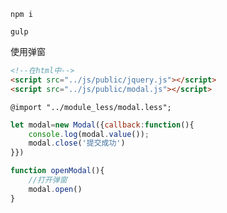 ``` shell
npm i
```
```shell
gulp
```

使用弹窗
```html
<!--在html中-->
<script src="../js/public/jquery.js"></script>
<script src="../js/public/modal.js"></script>
```
```less
@import "../module_less/modal.less";
```
```javascript
let modal=new Modal({callback:function(){
    console.log(modal.value());
    modal.close('提交成功')
}})

function openModal(){
    //打开弹窗
    modal.open()
}
```